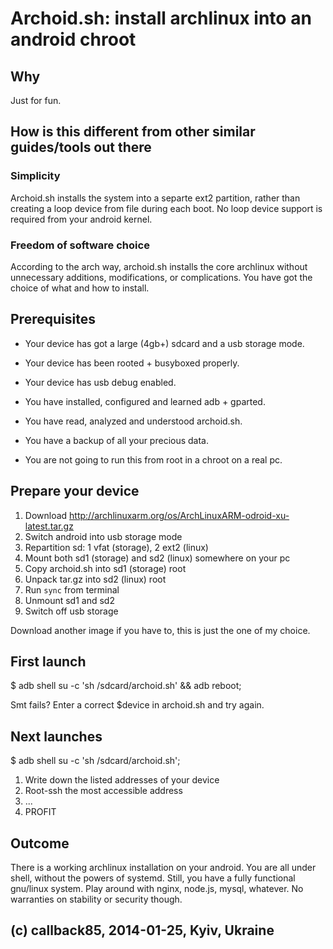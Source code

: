 Archoid.sh: install archlinux into an android chroot
====================================================


Why
---

Just for fun.


How is this different from other similar guides/tools out there
---------------------------------------------------------------

### Simplicity

Archoid.sh installs the system into a separte ext2 partition,
rather than creating a loop device from file during each boot.
No loop device support is required from your android kernel.

### Freedom of software choice

According to the arch way, archoid.sh installs the core archlinux
without unnecessary additions, modifications, or complications.
You have got the choice of what and how to install.


Prerequisites
-------------

- Your device has got a large (4gb+) sdcard and a usb storage mode.
- Your device has been rooted + busyboxed properly.
- Your device has usb debug enabled.

- You have installed, configured and learned adb + gparted.
- You have read, analyzed and understood archoid.sh.
- You have a backup of all your precious data.

- You are not going to run this from root in a chroot on a real pc.


Prepare your device
-------------------

1. Download http://archlinuxarm.org/os/ArchLinuxARM-odroid-xu-latest.tar.gz
2. Switch android into usb storage mode
3. Repartition sd: 1 vfat (storage), 2 ext2 (linux)
4. Mount both sd1 (storage) and sd2 (linux) somewhere on your pc
5. Copy archoid.sh into sd1 (storage) root
6. Unpack tar.gz into sd2 (linux) root
7. Run `sync` from terminal
8. Unmount sd1 and sd2
9. Switch off usb storage

Download another image if you have to, this is just the one of my choice.


First launch
------------

$ adb shell su -c 'sh /sdcard/archoid.sh' && adb reboot;

Smt fails? Enter a correct $device in archoid.sh and try again.


Next launches
-------------

$ adb shell su -c 'sh /sdcard/archoid.sh';

1. Write down the listed addresses of your device
2. Root-ssh the most accessible address
3. ...
4. PROFIT


Outcome
-------

There is a working archlinux installation on your android.
You are all under shell, without the powers of systemd.
Still, you have a fully functional gnu/linux system.
Play around with nginx, node.js, mysql, whatever.
No warranties on stability or security though.


(c) callback85, 2014-01-25, Kyiv, Ukraine
-----------------------------------------
